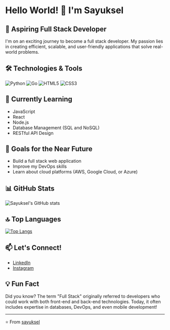 # Hello World! 👋 I'm Sayuksel

## 🚀 Aspiring Full Stack Developer

I'm on an exciting journey to become a full stack developer. My passion lies in creating efficient, scalable, and user-friendly applications that solve real-world problems.

## 🛠️ Technologies & Tools

![Python](https://img.shields.io/badge/-Python-3776AB?style=flat-square&logo=Python&logoColor=white)
![Go](https://img.shields.io/badge/-Go-00ADD8?style=flat-square&logo=Go&logoColor=white)
![HTML5](https://img.shields.io/badge/-HTML5-E34F26?style=flat-square&logo=html5&logoColor=white)
![CSS3](https://img.shields.io/badge/-CSS3-1572B6?style=flat-square&logo=css3&logoColor=white)

## 🌱 Currently Learning

- JavaScript
- React
- Node.js
- Database Management (SQL and NoSQL)
- RESTful API Design

## 🔭 Goals for the Near Future

- Build a full stack web application
- Improve my DevOps skills
- Learn about cloud platforms (AWS, Google Cloud, or Azure)
  
## 📊 GitHub Stats

![Sayuksel's GitHub stats](https://github-readme-stats.vercel.app/api?username=sayuksel&show_icons=true&theme=dark)

## 🔝 Top Languages

[![Top Langs](https://github-readme-stats.vercel.app/api/top-langs/?username=sayuksel&layout=compact&theme=dark)](https://github.com/anuraghazra/github-readme-stats)

## 📫 Let's Connect!

- [LinkedIn](https://www.linkedin.com/in/salah-yuksel-1828a5242/)
- [Instagram](https://www.instagram.com/salah_yuksel2005/)
  
## 💡 Fun Fact

Did you know? The term "Full Stack" originally referred to developers who could work with both front-end and back-end technologies. Today, it often includes expertise in databases, DevOps, and even mobile development!

---

⭐️ From [sayuksel](https://github.com/sayuksel)
